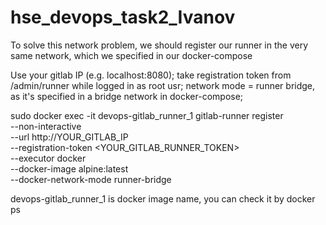 # hse_devops_task2_Ivanov

To solve this network problem, we should register our runner in the very same network, which we specified in our docker-compose


Use your gitlab IP (e.g. localhost:8080);
take registration token from /admin/runner while logged in as root usr;
network mode = runner bridge, as it's specified in a bridge network in docker-compose;

sudo docker exec -it devops-gitlab_runner_1 gitlab-runner register \
--non-interactive \
--url http://YOUR_GITLAB_IP \
--registration-token <YOUR_GITLAB_RUNNER_TOKEN> \
--executor docker \
--docker-image alpine:latest \
--docker-network-mode runner-bridge


devops-gitlab_runner_1 is docker image name, you can check it by docker ps
